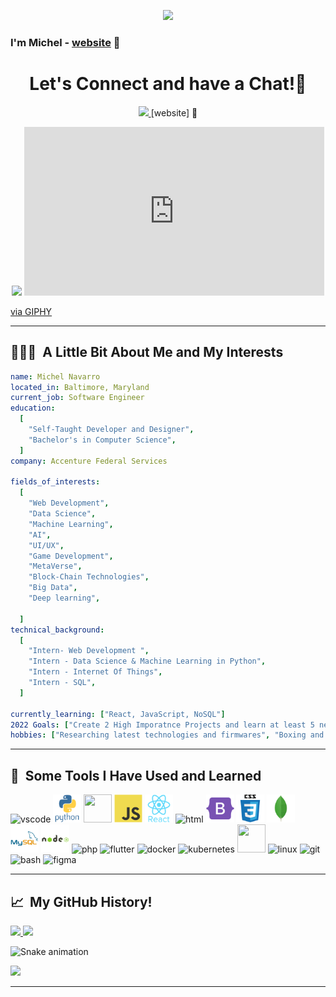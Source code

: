 <p align="center">
  <img src="https://capsule-render.vercel.app/api?text=Hey Everyone!👨🏻‍💻&animation=fadeIn&type=waving&color=gradient&height=100"/>
</p>

### I'm Michel - [website] 👋

<h1 align="center">
  Let's Connect and have a Chat!💬
</h1>

<p align="center">
<a href="https://www.linkedin.com/in/michel-navarro-4b7b5b113/">
  <img height="50" src="https://user-images.githubusercontent.com/46517096/166973395-19676cd8-f8ec-4abf-83ff-da8243505b82.png"/>
</a>
[website] 👋
</p>


<p align="center">
  <img src= "https://i.giphy.com/media/q217GUnfKAmJlFcjBX/giphy.webp">
  <iframe src="https://giphy.com/embed/5rqPkvN9pveHOuT3bx" width="480" height="270" frameBorder="0" class="giphy-embed" allowFullScreen></iframe><p><a href="https://giphy.com/gifs/facebook-meta-metaverse-5rqPkvN9pveHOuT3bx">via GIPHY</a></p>
</p>

---

<h2> 👨🏻‍💻 &nbsp;A Little Bit About Me and My Interests</h2>

```yaml
name: Michel Navarro
located_in: Baltimore, Maryland
current_job: Software Engineer
education:
  [
    "Self-Taught Developer and Designer",
    "Bachelor's in Computer Science",
  ]
company: Accenture Federal Services

fields_of_interests:
  [
    "Web Development",
    "Data Science",
    "Machine Learning",
    "AI",
    "UI/UX",
    "Game Development",
    "MetaVerse",
    "Block-Chain Technologies",
    "Big Data",
    "Deep learning",

  ]
technical_background:
  [
    "Intern- Web Development ",
    "Intern - Data Science & Machine Learning in Python",
    "Intern - Internet Of Things",
    "Intern - SQL",
  ]
  
currently_learning: ["React, JavaScript, NoSQL"]
2022 Goals: ["Create 2 High Imporatnce Projects and learn at least 5 new Technologies."]
hobbies: ["Researching latest technologies and firmwares", "Boxing and working out", "walking my puppy somewhere new"]
```
  
---  

<h2> 🚀 &nbsp;Some Tools I Have Used and Learned</h2>
<p align="left">
<img src="https://cdn.jsdelivr.net/gh/devicons/devicon/icons/vscode/vscode-original.svg" alt="vscode" width="45" height="45"/>
<img src="https://raw.githubusercontent.com/devicons/devicon/master/icons/python/python-original-wordmark.svg" alt="python" width="45" height="45" />
<img src="https://cdn.jsdelivr.net/gh/devicons/devicon/icons/cplusplus/cplusplus-original.svg" width="45" height="45"/>
<img src="https://raw.githubusercontent.com/devicons/devicon/master/icons/javascript/javascript-original.svg" alt="javascript" width="45" height="45" />
<img src="https://raw.githubusercontent.com/devicons/devicon/master/icons/react/react-original-wordmark.svg" alt="react" width="45" height="45" />
<img src="https://cdn.jsdelivr.net/gh/devicons/devicon/icons/html5/html5-original.svg" alt="html" width="45" height="45"/>
<img src="https://raw.githubusercontent.com/devicons/devicon/master/icons/bootstrap/bootstrap-plain.svg" alt="bootstrap" width="45" height="45" />
<img src="https://raw.githubusercontent.com/devicons/devicon/master/icons/css3/css3-original-wordmark.svg" alt="css3" width="45" height="45" />
<img src="https://raw.githubusercontent.com/devicons/devicon/master/icons/mongodb/mongodb-original.svg" alt="mongodb" width="45" height="45" />
<img src="https://raw.githubusercontent.com/devicons/devicon/master/icons/mysql/mysql-original-wordmark.svg" alt="mysql" width="45" height="45" />
<img src="https://raw.githubusercontent.com/devicons/devicon/master/icons/nodejs/nodejs-original-wordmark.svg" alt="nodejs" width="45" height="45" />
<img src="https://cdn.jsdelivr.net/gh/devicons/devicon/icons/php/php-original.svg" alt="php" width="45" height="45"/>
<img src="https://cdn.jsdelivr.net/gh/devicons/devicon/icons/flutter/flutter-original.svg" alt="flutter" width="45" height="45"/>
<img src="https://cdn.jsdelivr.net/gh/devicons/devicon/icons/docker/docker-original.svg" alt="docker" width="45" height="45"/>
<img src="https://cdn.jsdelivr.net/gh/devicons/devicon/icons/kubernetes/kubernetes-plain.svg" alt="kubernetes" width="45" height="45"/>
<img src="https://cdn.jsdelivr.net/gh/devicons/devicon/icons/amazonwebservices/amazonwebservices-plain-wordmark.svg" width="45" height="45"/>
<img src="https://cdn.jsdelivr.net/gh/devicons/devicon/icons/linux/linux-original.svg" alt="linux" width="45" height="45"/>       
<img src="https://cdn.jsdelivr.net/gh/devicons/devicon/icons/git/git-original.svg" alt="git" width="45" height="45"/>
<img src="https://cdn.jsdelivr.net/gh/devicons/devicon/icons/bash/bash-original.svg" alt="bash" width="45" height="45"/>
<img src="https://cdn.jsdelivr.net/gh/devicons/devicon/icons/figma/figma-original.svg" alt="figma" width="45" height="45"/>   
</p>

---

<h2> 📈 &nbsp;My GitHub History!</h2>
<a href="https://github.com/mnavar5">
  <img height="180em" src="https://github-readme-stats.vercel.app/api?username=mnavar5&theme=noctis_minimus&show_icons=true" />
  <img height="180em" src="https://github-readme-stats.vercel.app/api/top-langs/?username=mnavar5&theme=noctis_minimus&layout=compact" />
</a>

![Snake animation](https://github.com/mnavar5/mnavar5/blob/output/github-contribution-grid-snake.svg)
  
<p align="left">
  <img src="https://capsule-render.vercel.app/api?type=waving&color=gradient&height=100&section=footer"/>
</p>

---

[website]: https://mnavar5.github.io
[linkedin]: https://www.linkedin.com/in/michel-navarro-4b7b5b113/
